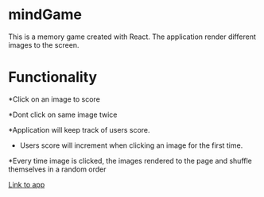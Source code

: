 # mindGame

This is a memory game created with React. The application render different images to the screen.

# Functionality

*Click on an image to score

*Dont click on same image twice

*Application will keep track of users score.

* Users score will increment when clicking an image for the first time.

*Every time image is clicked, the images rendered to the page and shuffle themselves in a random order

[Link to app](https://jyochsna.github.io/mindGame/)

